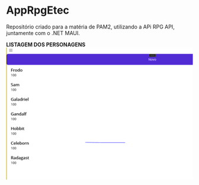 # AppRpgEtec

Repositório criado para a matéria de PAM2, utilizando a APi RPG API, juntamente com o .NET MAUI.

**LISTAGEM DOS PERSONAGENS**
 ![Página Inicial](Imagens/listagem.png)